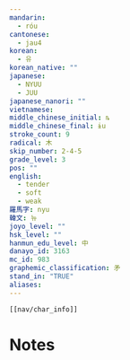 ```yaml
---
mandarin:
  - róu
cantonese:
  - jau4
korean:
  - 유
korean_native: ""
japanese:
  - NYUU
  - JUU
japanese_nanori: ""
vietnamese:
middle_chinese_initial: ȵ
middle_chinese_final: ɨu
stroke_count: 9
radical: 木
skip_number: 2-4-5
grade_level: 3
pos: ""
english:
  - tender
  - soft
  - weak
羅馬字: nyu
韓文: 뉴
joyo_level: ""
hsk_level: ""
hanmun_edu_level: 中
danayo_id: 3163
mc_id: 983
graphemic_classification: 矛
stand_in: "TRUE"
aliases:
---
```

```meta-bind-embed
[[nav/char_info]]
```

# Notes
